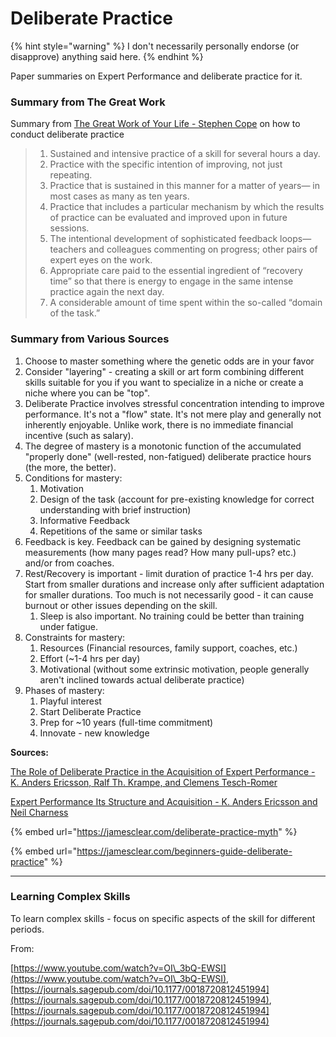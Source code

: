 # Deliberate Practice

{% hint style="warning" %}
I don't necessarily personally endorse (or disapprove) anything said here.
{% endhint %}

Paper summaries on Expert Performance and deliberate practice for it.

### Summary from  The Great Work

Summary from  [The Great Work of Your Life - Stephen Cope](https://www.amazon.com/Great-Work-Your-Life-Journey/dp/055380751X) on how to conduct deliberate practice

> 1. Sustained and intensive practice of a skill for several hours a day.
> 2. Practice with the specific intention of improving, not just repeating.
> 3. Practice that is sustained in this manner for a matter of years— in most cases as many as ten years.&#x20;
> 4. Practice that includes a particular mechanism by which the results of practice can be evaluated and improved upon in future sessions.
> 5. The intentional development of sophisticated feedback loops— teachers and colleagues commenting on progress; other pairs of expert eyes on the work.
> 6. Appropriate care paid to the essential ingredient of “recovery time” so that there is energy to engage in the same intense practice again the next day.
> 7. A considerable amount of time spent within the so-called “domain of the task.”

### Summary from Various Sources

1. Choose to master something where the genetic odds are in your favor
2. Consider "layering" - creating a skill or art form combining different skills suitable for you if you want to specialize in a niche or create a niche where you can be "top".
3. Deliberate Practice involves stressful concentration intending to improve performance. It's not a "flow" state. It's not mere play and generally not inherently enjoyable. Unlike work, there is no immediate financial incentive (such as salary).&#x20;
4. The degree of mastery is a monotonic function of the accumulated "properly done" (well-rested, non-fatigued) deliberate practice hours (the more, the better).&#x20;
5. Conditions for mastery:
   1. Motivation
   2. Design of the task (account for pre-existing knowledge for correct understanding with brief instruction)
   3. Informative Feedback
   4. Repetitions of the same or similar tasks
6. Feedback is key. Feedback can be gained by designing systematic measurements (how many pages read? How many pull-ups? etc.) and/or from coaches.&#x20;
7. Rest/Recovery is important - limit duration of practice 1-4 hrs per day. Start from smaller durations and increase only after sufficient adaptation for smaller durations. Too much is not necessarily good - it can cause burnout or other issues depending on the skill.&#x20;
   1. Sleep is also important. No training could be better than training under fatigue.
8. Constraints for mastery:
   1. Resources (Financial resources, family support, coaches, etc.)
   2. Effort (\~1-4 hrs per day)
   3. Motivational (without some extrinsic motivation, people generally aren't inclined towards actual deliberate practice)
9. Phases of mastery:
   1. Playful interest
   2. Start Deliberate Practice
   3. Prep for \~10 years (full-time commitment)
   4. Innovate - new knowledge

**Sources:**

[The Role of Deliberate Practice in the Acquisition of Expert Performance - K. Anders Ericsson, Ralf Th. Krampe, and Clemens Tesch-Romer](https://psycnet.apa.org/record/1993-40718-001)

[Expert Performance Its Structure and Acquisition - K. Anders Ericsson and Neil Charness](https://psycnet.apa.org/record/1994-43905-001)

{% embed url="https://jamesclear.com/deliberate-practice-myth" %}

{% embed url="https://jamesclear.com/beginners-guide-deliberate-practice" %}

***

### Learning Complex Skills

To learn complex skills - focus on specific aspects of the skill for different periods.&#x20;

From:

[https://www.youtube.com/watch?v=OI\_3bQ-EWSI](https://www.youtube.com/watch?v=OI\_3bQ-EWSI), [https://journals.sagepub.com/doi/10.1177/0018720812451994](https://journals.sagepub.com/doi/10.1177/0018720812451994), [https://journals.sagepub.com/doi/10.1177/0018720812451994](https://journals.sagepub.com/doi/10.1177/0018720812451994)

